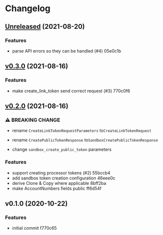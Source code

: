 # Changelog

## [Unreleased](https://github.com/telcoin/plaid/compare/v0.3.0...HEAD) (2021-08-20)

### Features

* parse API errors so they can be handled (#4) 05e0c1b


## [v0.3.0](https://github.com/telcoin/plaid/compare/v0.2.0...v0.3.0) (2021-08-16)

### Features

* make create_link_token send correct request (#3) 770c0f6


## [v0.2.0](https://github.com/telcoin/plaid/compare/v0.1.0...v0.2.0) (2021-08-16)

### ⚠ BREAKING CHANGE

* rename `CreateLinkTokenRequestParameters` to`CreateLinkTokenRequest`

* rename `CreatePublicTokenResponse` to`SandboxCreatePublicTokenResponse`

* change `sandbox_create_public_token` parameters

### Features

* support creating processor tokens (#2) 55bccb4
* add sandbox token creation configuration 46eee0c
* derive Clone & Copy where applicable 8bff2ba
* make AccountNumbers fields public ff6d54f


## v0.1.0 (2020-10-22)

### Features

* initial commit f770c65


